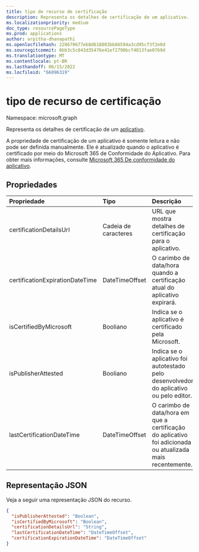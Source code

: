 ```yaml
---
title: tipo de recurso de certificação
description: Representa os detalhes de certificação de um aplicativo.
ms.localizationpriority: medium
doc_type: resourcePageType
ms.prod: applications
author: arpitha-dhanapathi
ms.openlocfilehash: 228670677eb8d618803bb86594a3cd95cf3f2e0d
ms.sourcegitcommit: 6bb3c5c043d35476e41ef2790bcf4813fae0769d
ms.translationtype: MT
ms.contentlocale: pt-BR
ms.lasthandoff: 06/15/2022
ms.locfileid: "66096319"
---
```

# <a name="certification-resource-type"></a>tipo de recurso de certificação
Namespace: microsoft.graph

Representa os detalhes de certificação de um [aplicativo](application.md). 

A propriedade de certificação de um aplicativo é somente leitura e não pode ser definida manualmente. Ele é atualizado quando o aplicativo é certificado por meio do Microsoft 365 de Conformidade do Aplicativo. Para obter mais informações, consulte [Microsoft 365 De conformidade do aplicativo](/microsoft-365-app-certification/docs/enterprise-app-certification-guide).

## <a name="properties"></a>Propriedades
|Propriedade|Tipo|Descrição|
|:---------------|:--------|:----------|
|certificationDetailsUrl|Cadeia de caracteres|URL que mostra detalhes de certificação para o aplicativo.|
|certificationExpirationDateTime|DateTimeOffset|O carimbo de data/hora quando a certificação atual do aplicativo expirará.|
|isCertifiedByMicrosoft|Booliano|Indica se o aplicativo é certificado pela Microsoft.|
|isPublisherAttested|Booliano|Indica se o aplicativo foi autotestado pelo desenvolvedor do aplicativo ou pelo editor.|
|lastCertificationDateTime|DateTimeOffset|O carimbo de data/hora em que a certificação do aplicativo foi adicionada ou atualizada mais recentemente.|

## <a name="json-representation"></a>Representação JSON
Veja a seguir uma representação JSON do recurso.

<!-- {
  "blockType": "resource",
  "@odata.type": "microsoft.graph.certification"
}-->

```json
{
  "isPublisherAttested": "Boolean",
  "isCertifiedByMicrosoft": "Boolean",
  "certificationDetailsUrl": "String",
  "lastCertificationDateTime": "DateTimeOffset",
  "certificationExpirationDateTime": "DateTimeOffset"
}
```
